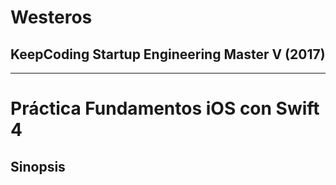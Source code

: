 # **Westeros**
## **KeepCoding Startup Engineering Master V (2017)**

- - -

# **Práctica Fundamentos iOS con Swift 4**
## **Sinopsis**